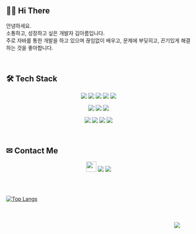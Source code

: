 ## 👋🏻 Hi There
안녕하세요.  
소통하고, 성장하고 싶은 개발자 김아름입니다.  
주로 자바를 통한 개발을 하고 있으며 끊임없이 배우고, 문제에 부딪히고, 끈기있게 해결하는 것을 좋아합니다.  

<br/>

## 🛠 Tech Stack
<p align="center">
    <img src="https://img.shields.io/badge/java-%23ED8B00.svg?style=for-the-badge&logo=java&logoColor=white"/>
    <img src="https://img.shields.io/badge/SpringBoot-6DB33F?style=for-the-badge&logo=Spring&logoColor=white"/>
    <img src="https://img.shields.io/badge/javascript-%23323330.svg?style=for-the-badge&logo=javascript&logoColor=%23F7DF1E"/>
    <img src="https://img.shields.io/badge/html5-%23E34F26.svg?style=for-the-badge&logo=html5&logoColor=white"/>
    <img src="https://img.shields.io/badge/css3-%231572B6.svg?style=for-the-badge&logo=css3&logoColor=white"/>
</p>
<p align="center">
    <img src="https://img.shields.io/badge/Thymeleaf-%23005C0F.svg?style=for-the-badge&logo=Thymeleaf&logoColor=white"/>
    <img src="https://img.shields.io/badge/mysql-0071C5.svg?style=for-the-badge&logo=mysql&logoColor=white"/>
    <img src="https://img.shields.io/badge/MariaDB-003545?style=for-the-badge&logo=mariadb&logoColor=white"/>
</p>
<p align="center">  
    <img src="https://img.shields.io/badge/git-%23F05033.svg?style=for-the-badge&logo=git&logoColor=white"/>
    <img src="https://img.shields.io/badge/github-%23121011.svg?style=for-the-badge&logo=github&logoColor=white"/>
    <img src="https://img.shields.io/badge/IntelliJ-%2300f?style=for-the-badge&logo=IntelliJ IDEA&logoColor=white"/>
    <img src="https://img.shields.io/badge/Linux-FCC624?style=for-the-badge&logo=linux&logoColor=black"/>
</p>

<br/>

## ✉ Contact Me
<p align="center">    
    <a href="mailto:0430kar@naver.com" target="_blank"><img src="https://img.shields.io/badge/Mail-03C75A?style=for-the-badge&logo=Naver&logoColor=white" height=28px font-size=16px/></a>
    <a href="https://typing.tistory.com/" target="_blank"><img src="https://img.shields.io/badge/Blog-000000?style=for-the-badge&logo=Tistory&logoColor=white"/></a>
    <a href="https://arumkim43.notion.site/7954a0a420324753acbc3802a4efecc5" target="_blank"><img src="https://img.shields.io/badge/Resume-0062AD?style=for-the-badge&logo=Notion&logoColor=white"/></a>   
</p>

<br/><br/>

[![Top Langs](https://github-readme-stats.vercel.app/api/top-langs/?username=Aruming&layout=compact)](https://github.com/anuraghazra/github-readme-stats)

<br/>

<p align="right">
    <img src="https://hits.seeyoufarm.com/api/count/incr/badge.svg?url=https%3A%2F%2Fgithub.com%2FAruming&count_bg=%2392A8D1&title_bg=%23AAAAAA&icon=github.svg&icon_color=%23E7E7E7&title=hits&edge_flat=false"
         style="height: auto; margin-left: 20px; margin-right: 20px; padding: 10px;"/>
</p>
